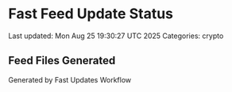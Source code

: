 # Fast Feed Update Status
Last updated: Mon Aug 25 19:30:27 UTC 2025
Categories: crypto

## Feed Files Generated

Generated by Fast Updates Workflow
